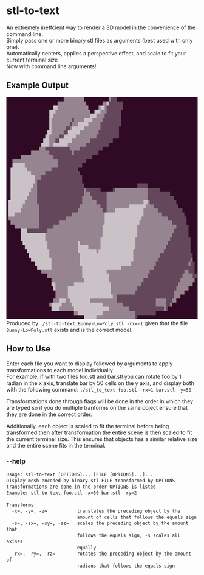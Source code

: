 # stl-to-text
An extremely ineffcient way to render a 3D model in the convenience of the command line.  
Simply pass one or more binary stl files as arguments (best used with only one).  
Automatically centers, applies a perspective effect, and scale to fit your current terminal size  
Now with command line arguments!
## Example Output
![Example Output of Stanford Bunny](./sample_output.png)  
Produced by `./stl-to-text Bunny-LowPoly.stl -rx=-1` given that the file `Bunny-LowPoly.stl` exists and is the correct model.
## How to Use
Enter each file you want to display followed by arguments to apply transformations to each model individually  
For example, if with two files foo.stl and bar.stl you can rotate foo by 1 radian in the x axis, translate bar by 50 cells on the y axis, and display both with the following command: `./stl_to_text foo.stl -rx=1 bar.stl -y=50`

Transformations done through flags will be done in the order in which they are typed so if you do multiple tranforms on the same object ensure that they are done in the correct order.

Additionally, each object is scaled to fit the terminal before being transformed then after transformation the entire scene is then scaled to fit the current terminal size. This ensures that objects has a similar relative size and the entire scene fits in the terminal.
### --help
```
Usage: stl-to-text [OPTIONS]... [FILE [OPTIONS]...]...
Display mesh encoded by binary stl FILE transformed by OPTIONS
transformations are done in the order OPTIONS is listed
Example: stl-to-text foo.stl -x=50 bar.stl -ry=2

Transforms:
  -x=, -y=, -z=           translates the preceding object by the 
                          amount of cells that follows the equals sign
  -s=, -sx=, -sy=, -sz=   scales the preceding object by the amount that 
                          follows the equals sign; -s scales all axises 
                          equally
  -rx=, -ry=, -rz=        rotates the preceding object by the amount of 
                          radians that follows the equals sign
```
